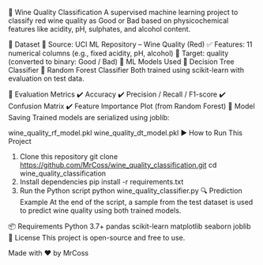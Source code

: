 🍇 Wine Quality Classification
A supervised machine learning project to classify red wine quality as Good or Bad based on physicochemical features like acidity, pH, sulphates, and alcohol content.

🎊 Dataset
📍 Source: UCI ML Repository – Wine Quality (Red)
✅ Features: 11 numerical columns (e.g., fixed acidity, pH, alcohol)
🎯 Target: quality (converted to binary: Good / Bad)
🧠 ML Models Used
🌳 Decision Tree Classifier
🌲 Random Forest Classifier
Both trained using scikit-learn with evaluation on test data.

🧪 Evaluation Metrics
✔️ Accuracy
✔️ Precision / Recall / F1-score
✔️ Confusion Matrix
✔️ Feature Importance Plot (from Random Forest)
💾 Model Saving
Trained models are serialized using joblib:

wine_quality_rf_model.pkl
wine_quality_dt_model.pkl
▶️ How to Run This Project
1. Clone this repository
git clone https://github.com/MrCoss/wine_quality_classification.git
cd wine_quality_classification
2. Install dependencies
pip install -r requirements.txt
3. Run the Python script
python wine_quality_classifier.py
🔍 Prediction Example
At the end of the script, a sample from the test dataset is used to predict wine quality using both trained models.

📦 Requirements
Python 3.7+
pandas
scikit-learn
matplotlib
seaborn
joblib
📄 License
This project is open-source and free to use.

Made with ❤️ by MrCoss

